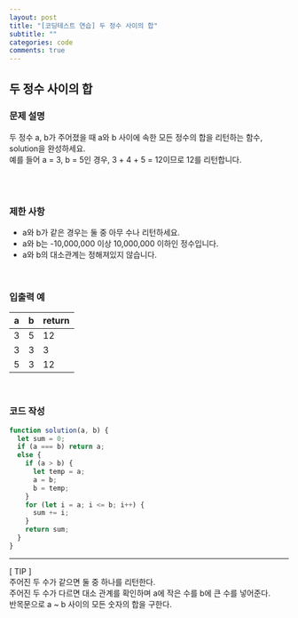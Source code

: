 ```yaml
---
layout: post
title: "[코딩테스트 연습] 두 정수 사이의 합"
subtitle: ""
categories: code
comments: true
---
```


## 두 정수 사이의 합

### 문제 설명

두 정수 a, b가 주어졌을 때 a와 b 사이에 속한 모든 정수의 합을 리턴하는 함수, solution을 완성하세요.<br>
예를 들어 a = 3, b = 5인 경우, 3 + 4 + 5 = 12이므로 12를 리턴합니다.

<br>
<br>

### 제한 사항

- a와 b가 같은 경우는 둘 중 아무 수나 리턴하세요.
- a와 b는 -10,000,000 이상 10,000,000 이하인 정수입니다.
- a와 b의 대소관계는 정해져있지 않습니다.

<br>

### 입출력 예

| a   | b   | return |
| --- | --- | ------ |
| 3   | 5   | 12     |
| 3   | 3   | 3      |
| 5   | 3   | 12     |

<br>

### 코드 작성

```js
function solution(a, b) {
  let sum = 0;
  if (a === b) return a;
  else {
    if (a > b) {
      let temp = a;
      a = b;
      b = temp;
    }
    for (let i = a; i <= b; i++) {
      sum += i;
    }
    return sum;
  }
}
```

<hr>
[ TIP ]<br>
주어진 두 수가 같으면 둘 중 하나를 리턴한다.<br>
주어진 두 수가 다르면 대소 관계를 확인하며 a에 작은 수를 b에 큰 수를 넣어준다.<br> 반목문으로 a ~ b 사이의 모든 숫자의 합을 구한다.
<br>

